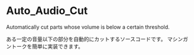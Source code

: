 # Auto_Audio_Cut
Automatically cut parts whose volume is below a certain threshold.

ある一定の音量以下の部分を自動的にカットするソースコードです。
マシンガントークを簡単に実装できます。
